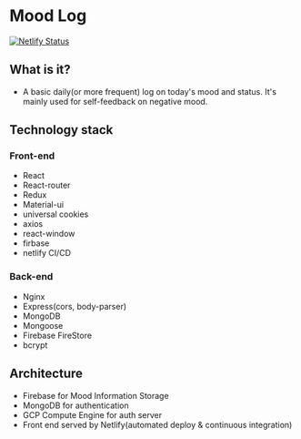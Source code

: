 # Mood Log

[![Netlify Status](https://api.netlify.com/api/v1/badges/e75cf473-df06-4094-8497-fb90aa2f8f73/deploy-status)](https://app.netlify.com/sites/mood-fw/deploys)

## What is it?

- A basic daily(or more frequent) log on today's mood and status. It's mainly used for self-feedback on negative mood.

## Technology stack

### Front-end

- React
- React-router
- Redux
- Material-ui
- universal cookies
- axios
- react-window
- firbase
- netlify CI/CD

### Back-end

- Nginx
- Express(cors, body-parser)
- MongoDB
- Mongoose
- Firebase FireStore
- bcrypt

## Architecture

- Firebase for Mood Information Storage
- MongoDB for authentication
- GCP Compute Engine for auth server
- Front end served by Netlify(automated deploy & continuous integration)
